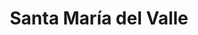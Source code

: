 ---
title: Santa María del Valle
url: /santa-maria-del-valle/
latitude: 20.876
longitude: -102.379
---